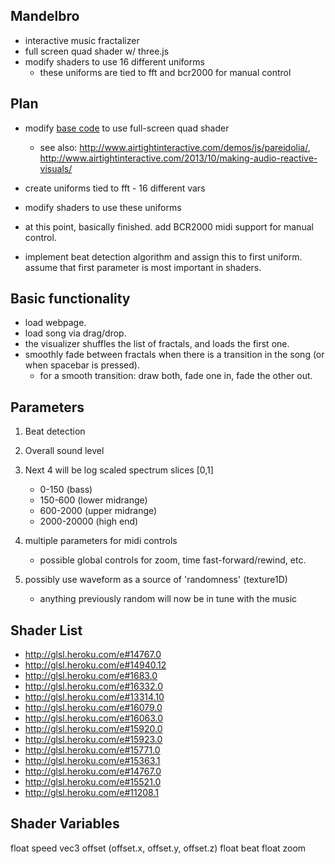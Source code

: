 Mandelbro
---------

-   interactive music fractalizer
-   full screen quad shader w/ three.js
-   modify shaders to use 16 different uniforms
    -   these uniforms are tied to fft and bcr2000 for manual control

Plan
----

-   modify [base code][] to use full-screen quad shader
    -   see also:
        <http://www.airtightinteractive.com/demos/js/pareidolia/>,
        <http://www.airtightinteractive.com/2013/10/making-audio-reactive-visuals/>

-   create uniforms tied to fft - 16 different vars
-   modify shaders to use these uniforms
-   at this point, basically finished. add BCR2000 midi support for
    manual control.
-   implement beat detection algorithm and assign this to first uniform.
    assume that first parameter is most important in shaders.

Basic functionality
-------------------

-   load webpage.
-   load song via drag/drop.
-   the visualizer shuffles the list of fractals, and loads the first
    one.
-   smoothly fade between fractals when there is a transition in the
    song (or when spacebar is pressed).
    -   for a smooth transition: draw both, fade one in, fade the other
        out.

Parameters
----------

1.  Beat detection
2.  Overall sound level
3.  Next 4 will be log scaled spectrum slices [0,1]
    -   0-150 (bass)
    -   150-600 (lower midrange)
    -   600-2000 (upper midrange)
    -   2000-20000 (high end)

4.  multiple parameters for midi controls
    -   possible global controls for zoom, time fast-forward/rewind,
        etc.

5.  possibly use waveform as a source of 'randomness' (texture1D)
    -   anything previously random will now be in tune with the music

Shader List
-----------

-   <http://glsl.heroku.com/e#14767.0>
-   <http://glsl.heroku.com/e#14940.12>
-   <http://glsl.heroku.com/e#1683.0>
-   <http://glsl.heroku.com/e#16332.0>
-   <http://glsl.heroku.com/e#13314.10>
-   <http://glsl.heroku.com/e#16079.0>
-   <http://glsl.heroku.com/e#16063.0>
-   <http://glsl.heroku.com/e#15920.0>
-   <http://glsl.heroku.com/e#15923.0>
-   <http://glsl.heroku.com/e#15771.0>
-   <http://glsl.heroku.com/e#15363.1>
-   <http://glsl.heroku.com/e#14767.0>
-   <http://glsl.heroku.com/e#15521.0>
-   <http://glsl.heroku.com/e#11208.1>

  [base code]: https://github.com/paullewis/music-dna

Shader Variables
----------------

float speed
vec3 offset (offset.x, offset.y, offset.z)
float beat
float zoom 





















